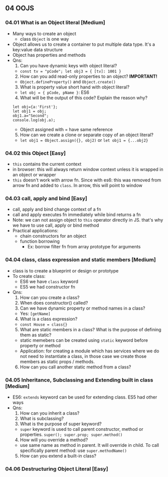 ## 04 OOJS

### 04.01 What is an Object literal [Medium]

- Many ways to create an object
  - class `Object` is one way
- Object allows us to create a container to put multiple data type. It's a key:value data structure
- Object has properties and methods
- Qns:
  1. Can you have dynamic keys with object literal?
  - `const tv = "pCode"; let obj3 = { [tv]: 1001 }`
  2. How can you add read-only properties to an object? **IMPORTANT!**
  - `Object.defineProperty()` and `Object.create()`
  3. What is property value short hand with object literal?
  - `let obj = { pCode, pName }`: ES6
  4. What will be the output of this code? Explain the reason why?
  ```
  let obj={a:'First'};
  let obj1 = obj;
  obj1.a="Second";
  console.log(obj.a);
  ```
  - Object assigned with = have same reference
  5. How can we create a clone or separate copy of an object literal?
  - `let obj1 = Object.assign({}, obj2)` or `let obj1 = {...obj2}`

### 04.02 this Object [Easy]

- `this` contains the current context
- in browser: this will always return window context unless it is wrapped in an object or wrapper
- `this` doesn't work with arrow fn. Since with es6: this was removed from arrow fn and added to `class`. In arrow, this will point to window

### 04.03 call, apply and bind [Easy]

- call, apply and bind change context of a fn
- call and apply executes fn immediately while bind returns a fn
- Note: we can not assign object to `this` operator directly in JS. that's why we have to use call, apply or bind method
- Practical applications:
  - chain constructors for an object
  - function borrowing
    - Ex: borrow filter fn from array prototype for arguments

### 04.04 class, class expression and static members [Medium]

- class is to create a blueprint or design or prototype
- To create class:
  - ES6 we have `class` keyword
  - ES5 we had constructor fn
- Qns:
  1. How can you create a class?
  2. When does constructor() called?
  3. Can we have dynamic property or method names in a class?
  - Yes: `[getName]`
  4. What is a class expression?
  - `const House = class{}`
  5. What are static members in a class? What is the purpose of defining them as static?
  - static memebers can be created using `static` keyword before property or method
  - Application: for creating a module which has services where we do not need to instantiate a class, in those case we create those members as static props / methods.
  6. How can you call another static method from a class?

### 04.05 Inheritance, Subclassing and Extending built in class [Medium]

- ES6: `extends` keyword can be used for extending class. ES5 had other ways
- Qns:
  1. How can you inherit a class?
  2. What is subclassing?
  3. What is the purpose of super keyword?
  - `super` keyword is used to call parent constructor, method or properties. `super(); super.prop; super.method()`
  4. How will you override a method?
  - use same name as method in parent. It will override in child. To call specifically parent method: use `super.methodName()`
  5. How can you extend a built-in class?

### 04.06 Destructuring Object Literal [Easy]
